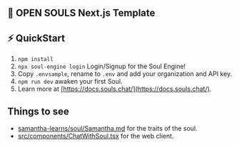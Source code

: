 ## 📖 OPEN SOULS Next.js Template

## ⚡ QuickStart

1. `npm install`
2. `npx soul-engine login` Login/Signup for the Soul Engine! 
3. Copy `.envsample`, rename to `.env` and add your organization and API key. 
4. `npm run dev` awaken your first Soul.
5. Learn more at [https://docs.souls.chat/](https://docs.souls.chat/).

## Things to see

* [samantha-learns/soul/Samantha.md](samantha-learns/soul/Samantha.md) for the traits of the soul.
* [src/components/ChatWithSoul.tsx](src/components/ChatWithSoul.tsx) for the web client.